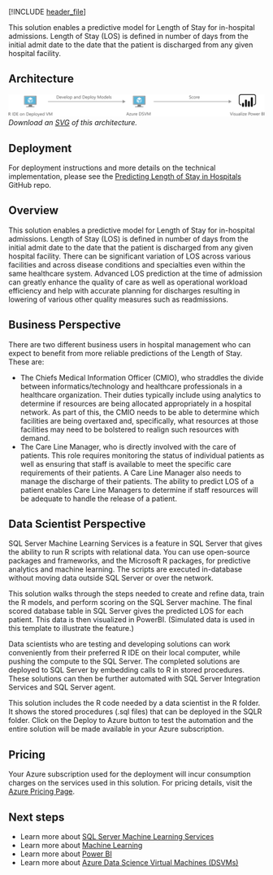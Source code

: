 [!INCLUDE [header_file](../../../includes/sol-idea-header.md)]

This solution enables a predictive model for Length of Stay for in-hospital admissions. Length of Stay (LOS) is defined in number of days from the initial admit date to the date that the patient is discharged from any given hospital facility.

## Architecture

![Architecture Diagram](../media/predicting-length-of-stay-in-hospitals.png)
*Download an [SVG](../media/predicting-length-of-stay-in-hospitals.svg) of this architecture.*

## Deployment

For deployment instructions and more details on the technical implementation, please see the [Predicting Length of Stay in Hospitals](https://github.com/Microsoft/r-server-hospital-length-of-stay) GitHub repo.

## Overview

This solution enables a predictive model for Length of Stay for in-hospital admissions. Length of Stay (LOS) is defined in number of days from the initial admit date to the date that the patient is discharged from any given hospital facility. There can be significant variation of LOS across various facilities and across disease conditions and specialties even within the same healthcare system. Advanced LOS prediction at the time of admission can greatly enhance the quality of care as well as operational workload efficiency and help with accurate planning for discharges resulting in lowering of various other quality measures such as readmissions.

## Business Perspective

There are two different business users in hospital management who can expect to benefit from more reliable predictions of the Length of Stay. These are:

* The Chiefs Medical Information Officer (CMIO), who straddles the divide between informatics/technology and healthcare professionals in a healthcare organization. Their duties typically include using analytics to determine if resources are being allocated appropriately in a hospital network. As part of this, the CMIO needs to be able to determine which facilities are being overtaxed and, specifically, what resources at those facilities may need to be bolstered to realign such resources with demand.
* The Care Line Manager, who is directly involved with the care of patients. This role requires monitoring the status of individual patients as well as ensuring that staff is available to meet the specific care requirements of their patients. A Care Line Manager also needs to manage the discharge of their patients. The ability to predict LOS of a patient enables Care Line Managers to determine if staff resources will be adequate to handle the release of a patient.

## Data Scientist Perspective

SQL Server Machine Learning Services is a feature in SQL Server that gives the ability to run R scripts with relational data. You can use open-source packages and frameworks, and the Microsoft R packages, for predictive analytics and machine learning. The scripts are executed in-database without moving data outside SQL Server or over the network.

This solution walks through the steps needed to create and refine data, train the R models, and perform scoring on the SQL Server machine. The final scored database table in SQL Server gives the predicted LOS for each patient. This data is then visualized in PowerBI. (Simulated data is used in this template to illustrate the feature.)

Data scientists who are testing and developing solutions can work conveniently from their preferred R IDE on their local computer, while pushing the compute to the SQL Server. The completed solutions are deployed to SQL Server by embedding calls to R in stored procedures. These solutions can then be further automated with SQL Server Integration Services and SQL Server agent.

This solution includes the R code needed by a data scientist in the R folder. It shows the stored procedures (.sql files) that can be deployed in the SQLR folder. Click on the Deploy to Azure button to test the automation and the entire solution will be made available in your Azure subscription.

## Pricing

Your Azure subscription used for the deployment will incur consumption charges on the services used in this solution. For pricing details, visit the [Azure Pricing Page](https://azure.microsoft.com/pricing/calculator).

## Next steps

* Learn more about [SQL Server Machine Learning Services](/sql/machine-learning/sql-server-machine-learning-services)
* Learn more about [Machine Learning](/azure/machine-learning/overview-what-is-azure-ml)
* Learn more about [Power BI](/power-bi)
* Learn more about [Azure Data Science Virtual Machines (DSVMs)](https://azure.microsoft.com/services/virtual-machines/data-science-virtual-machines)